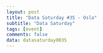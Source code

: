 ```yaml
---
layout: post
title: "Data Saturday #35 - Oslo"
subtitle: "Data Saturday"
tags: [event]
comments: false
data: datasaturday0035
---
```

